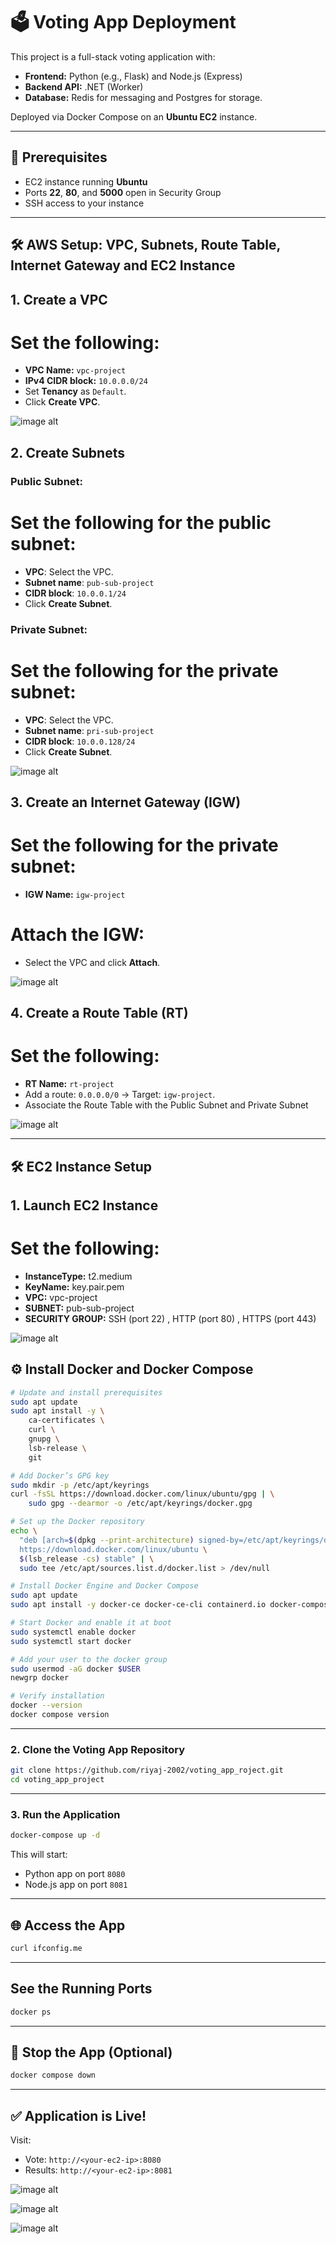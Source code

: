 
# 🗳️ Voting App Deployment 

This project is a full-stack voting application with:

- **Frontend:** Python (e.g., Flask) and Node.js (Express)
- **Backend API:** .NET (Worker) 
- **Database:** Redis for messaging and Postgres for storage.


Deployed via Docker Compose on an **Ubuntu EC2** instance.

---

## 🚀 Prerequisites

- EC2 instance running **Ubuntu** 
- Ports **22**, **80**, and **5000** open in Security Group
- SSH access to your instance

---

## 🛠️ AWS Setup: VPC, Subnets, Route Table, Internet Gateway and EC2 Instance

## 1. Create a VPC
# Set the following:
   - **VPC Name:** `vpc-project`
   - **IPv4 CIDR block:** `10.0.0.0/24`
   - Set **Tenancy** as `Default`.
   - Click **Create VPC**.

  ![image alt](https://github.com/riyaj-2002/voting_app_project/blob/d6f3aa6158fad53cf432cc1bc71930d9aa32dc04/Screenshot%202025-05-02%20152216.png)   

## 2. Create Subnets
### Public Subnet:
# Set the following for the public subnet:
   - **VPC**: Select the VPC.
   - **Subnet name**: `pub-sub-project`
   - **CIDR block**: `10.0.0.1/24`
   - Click **Create Subnet**.

### Private Subnet:
# Set the following for the private subnet:
   - **VPC**: Select the VPC.
   - **Subnet name**: `pri-sub-project`
   - **CIDR block**: `10.0.0.128/24`
   - Click **Create Subnet**.

![image alt](https://github.com/riyaj-2002/voting_app_project/blob/d6f3aa6158fad53cf432cc1bc71930d9aa32dc04/Screenshot%202025-04-23%20204445.png)

## 3. Create an Internet Gateway (IGW)
# Set the following for the private subnet:
  - **IGW Name:** `igw-project`
# Attach the IGW:
   - Select the VPC and click **Attach**.

![image alt](https://github.com/riyaj-2002/voting_app_project/blob/d6f3aa6158fad53cf432cc1bc71930d9aa32dc04/Screenshot%202025-04-23%20204548.png)

## 4. Create a Route Table (RT)
# Set the following:
  - **RT Name:** `rt-project`
  - Add a route: `0.0.0.0/0` → Target: `igw-project`.
  - Associate the Route Table with the Public Subnet and Private Subnet

![image alt](https://github.com/riyaj-2002/voting_app_project/blob/d6f3aa6158fad53cf432cc1bc71930d9aa32dc04/Screenshot%202025-04-23%20204525.png)

---

## 🛠️ EC2 Instance Setup

## 1. Launch EC2 Instance
# Set the following:
   - **InstanceType:** t2.medium
   - **KeyName:** key.pair.pem
   - **VPC:** vpc-project
   - **SUBNET:** pub-sub-project
   - **SECURITY GROUP:** SSH (port 22) , HTTP (port 80) , HTTPS (port 443) 

![image alt](https://github.com/riyaj-2002/voting_app_project/blob/d6f3aa6158fad53cf432cc1bc71930d9aa32dc04/Screenshot%202025-04-29%20143622.png)


## ⚙️ Install Docker and Docker Compose

```bash
# Update and install prerequisites
sudo apt update
sudo apt install -y \
    ca-certificates \
    curl \
    gnupg \
    lsb-release \
    git

# Add Docker’s GPG key
sudo mkdir -p /etc/apt/keyrings
curl -fsSL https://download.docker.com/linux/ubuntu/gpg | \
    sudo gpg --dearmor -o /etc/apt/keyrings/docker.gpg

# Set up the Docker repository
echo \
  "deb [arch=$(dpkg --print-architecture) signed-by=/etc/apt/keyrings/docker.gpg] \
  https://download.docker.com/linux/ubuntu \
  $(lsb_release -cs) stable" | \
  sudo tee /etc/apt/sources.list.d/docker.list > /dev/null

# Install Docker Engine and Docker Compose
sudo apt update
sudo apt install -y docker-ce docker-ce-cli containerd.io docker-compose-plugin

# Start Docker and enable it at boot
sudo systemctl enable docker
sudo systemctl start docker

# Add your user to the docker group
sudo usermod -aG docker $USER
newgrp docker

# Verify installation
docker --version
docker compose version

```

---

### 2. Clone the Voting App Repository

```bash
git clone https://github.com/riyaj-2002/voting_app_roject.git
cd voting_app_project
```

---

### 3. Run the Application

```bash
docker-compose up -d
```

This will start:
- Python app on port `8080`
- Node.js app on port `8081`

---

## 🌐 Access the App

```bash
curl ifconfig.me
```

---


##  See the Running Ports
```bash
docker ps
```
---

## 🛑 Stop the App (Optional)

```bash
docker compose down
```

---


## ✅ Application is Live!

Visit:
  - Vote: `http://<your-ec2-ip>:8080`
  - Results: `http://<your-ec2-ip>:8081`


![image alt](https://github.com/riyaj-2002/voting_app_project/blob/cea6d1d092e422995ae6ca56611fb64324fcc278/Screenshot%202025-04-29%20135413.png)

![image alt](https://github.com/riyaj-2002/voting_app_project/blob/d6f3aa6158fad53cf432cc1bc71930d9aa32dc04/Screenshot%202025-05-02%20143024.png)

![image alt](https://github.com/riyaj-2002/voting_app_project/blob/d6f3aa6158fad53cf432cc1bc71930d9aa32dc04/Screenshot%202025-05-02%20142957.png)

